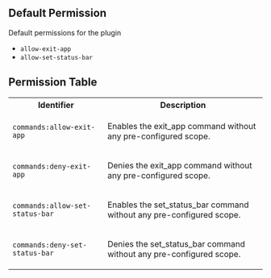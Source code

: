 ## Default Permission

Default permissions for the plugin

- `allow-exit-app`
- `allow-set-status-bar`

## Permission Table

<table>
<tr>
<th>Identifier</th>
<th>Description</th>
</tr>


<tr>
<td>

`commands:allow-exit-app`

</td>
<td>

Enables the exit_app command without any pre-configured scope.

</td>
</tr>

<tr>
<td>

`commands:deny-exit-app`

</td>
<td>

Denies the exit_app command without any pre-configured scope.

</td>
</tr>

<tr>
<td>

`commands:allow-set-status-bar`

</td>
<td>

Enables the set_status_bar command without any pre-configured scope.

</td>
</tr>

<tr>
<td>

`commands:deny-set-status-bar`

</td>
<td>

Denies the set_status_bar command without any pre-configured scope.

</td>
</tr>
</table>
